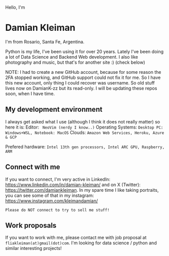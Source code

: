 Hello, I'm 
# Damian Kleiman

I'm from Rosario, Santa Fe, Argentina. 

Python is my life, I've been using it for over 20 years. Lately I've been doing a lot of Data Science and Backend Web development. I also like photography and music, but that's for another site :) (check below)

NOTE: I had to create a new GitHub account, because for some reason the 2FA stopped working, and GitHub support could not fix it for me. So I have this new account, only thing I could recover was username. So old stuff lives now on DamianK-zz but its read-only. I will be updating these repos soon, when I have time.

## My development environment

I always get asked what I use (although I think it does not really matter) so here it is:
Editor:
` 
NeoVim (nerdy I know..)
`
Operating Systems:
`
Desktop PC: Windows+WSL, Notebook: MacOS
`
Clouds:
`
Amazon Web Services, Heroku, Azure & GCP
`

Prefered hardware:
`
Intel 13th gen processors, Intel ARC GPU, Raspberry, ARM
`

## Connect with me
If you want to connect, I'm very active in LinkedIn: https://www.linkedin.com/in/damian-kleiman/ and on X (Twitter): https://twitter.com/damiankleiman. In my spare time I like taking portraits, you can see some of that in my instagram: https://www.instagram.com/kleimandamian/ 

`
Please do NOT connect to try to sell me stuff!
`

## Work proposals
If you want to work with me, please contact me with job proposal at `fliakleiman(at)gmail(dot)com`. I'm looking for data science / python and similar interesting projects! 
